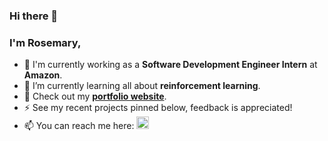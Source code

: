 ### Hi there 👋
### I'm Rosemary,
- 🏢 I'm currently working as a **Software Development Engineer Intern** at **Amazon**.
- 🌱 I’m currently learning all about **reinforcement learning**.
- 🔭 Check out my <a href="https://rosemaryellery.github.io/" target="_blank">**portfolio website**</a>.
- ⚡ See my recent projects pinned below, feedback is appreciated!
- 📫 You can reach me here: <a href="https://linkedin.com/in/rosemary-ellery" target="_blank"><img style='height:20px;' src="https://img.shields.io/badge/LinkedIn-blue?style=for-the-badge&logo=linkedin&logoColor=white" alt="LinkedIn Badge"/></a>



<!--
**rosemaryellery/rosemaryellery** is a ✨ _special_ ✨ repository because its `README.md` (this file) appears on your GitHub profile.

Here are some ideas to get you started:

- 🔭 I’m currently working on ...
- 🌱 I’m currently learning ...
- 👯 I’m looking to collaborate on ...
- 🤔 I’m looking for help with ...
- 💬 Ask me about ...
- 📫 How to reach me: ...
- 😄 Pronouns: ...
- ⚡ Fun fact: ...
-->
